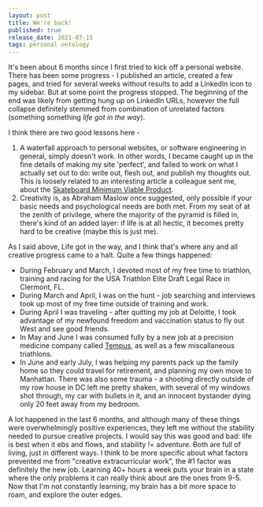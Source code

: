 ```yaml
---
layout: post
title: We're back! 
published: true
release_date: 2021-07-15
tags: personal ontology
---
```


It's been about 6 months since I first tried to kick off a personal website. There has been some progress - I published an article, created a few pages, and tried for several weeks without results to add a LinkedIn icon to my sidebar. But at some point the progress stopped. The beginning of the end was likely from getting hung up on LinkedIn URLs, however the full collapse definitely stemmed from combination of unrelated factors (something something *life got in the way*). 

I think there are two good lessons here -

1. A waterfall approach to personal websites, or software engineering in general, simply doesn't work. In other words, I became caught up in the fine details of making my site 'perfect', and failed to work on what I actually set out to do: write out, flesh out, and publish my thoughts out. This is loosely related to an interesting article a colleague sent me, about the [Skateboard Minimum Viable Product](https://blog.crisp.se/2016/01/25/henrikkniberg/making-sense-of-mvp).
2. Creativity is, as Abraham Maslow once suggested, only possible if your basic needs and psychological needs are both met. From my seat of at the zenith of privilege, where the majority of the pyramid is filled in, there's kind of an added layer: if life is at all hectic, it becomes pretty hard to be creative (maybe this is just me). 

As I said above, Life got in the way, and I think that's where any and all creative progress came to a halt. Quite a few things happened:

- During February and March, I devoted most of my free time to triathlon, training and racing for the USA Triathlon Elite Draft Legal Race in Clermont, FL. 
- During March and April, I was on the hunt - job searching and interviews took up most of my free time outside of training and work. 
- During April I was traveling - after quitting my job at Deloitte, I took advantage of my newfound freedom and vaccination status to fly out West and see good friends. 
- In May and June I was consumed fully by a new job at a precision medicine company called [Tempus](https://www.tempus.com/), as well as a few miscallaneous triathlons. 
- In June and early July, I was helping my parents pack up the family home so they could travel for retirement, and planning my own move to Manhattan. There was also some trauma - a shooting directly outside of my row house in DC left me pretty shaken, with several of my windows shot through, my car with bullets in it, and an innocent bystander dying only 20 feet away from my bedroom. 

A lot happened in the last 6 months, and although many of these things were overwhelmingly positive experiences, they left me without the stability needed to pursue creative projects. I would say this was good and bad: life is best when it ebs and flows, and stability != adventure. Both are full of living, just in different ways. I think to be more specific about what factors prevented me from "creative extracurricular work", the #1 factor was definitely the new job. Learning 40+ hours a week puts your brain in a state where the only problems it can really think about are the ones from 9-5. Now that I'm not constantly learning, my brain has a bit more space to roam, and explore the outer edges. 
